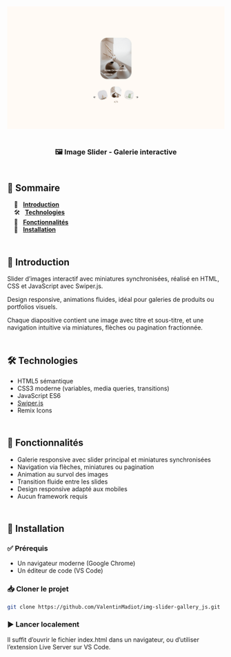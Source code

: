 <div align="center">  
  <a href="https://image-slider-gallery-1.netlify.app/" target="_blank">  
    <img src=".docs/preview.png" alt="Aperçu des effets de slide de cartes">  
  </a>  
  </br></br>  
  <h3 align="center">🖼️ Image Slider - Galerie interactive</h3>  
</div>

## <br /> 📌 Sommaire

&nbsp;&nbsp;&nbsp; 🎨 &nbsp; [**Introduction**](#introduction)<br />
&nbsp;&nbsp;&nbsp; 🛠️ &nbsp; [**Technologies**](#technologies)<br />
&nbsp;&nbsp;&nbsp; 🎯 &nbsp; [**Fonctionnalités**](#fonctionnalités)<br />
&nbsp;&nbsp;&nbsp; 🚀 &nbsp; [**Installation**](#installation)<br />

## <br /> <a name="introduction">🎨 Introduction</a>

Slider d’images interactif avec miniatures synchronisées, réalisé en HTML, CSS et JavaScript avec Swiper.js.

Design responsive, animations fluides, idéal pour galeries de produits ou portfolios visuels.

Chaque diapositive contient une image avec titre et sous-titre, et une navigation intuitive via miniatures, flèches ou pagination fractionnée.

## <br /> <a name="technologies">🛠️ Technologies</a>

- HTML5 sémantique
- CSS3 moderne (variables, media queries, transitions)
- JavaScript ES6
- [Swiper.js](https://swiperjs.com/)
- Remix Icons

## <br /> <a name="fonctionnalités">🎯 Fonctionnalités</a>

- Galerie responsive avec slider principal et miniatures synchronisées
- Navigation via flèches, miniatures ou pagination
- Animation au survol des images
- Transition fluide entre les slides
- Design responsive adapté aux mobiles
- Aucun framework requis

## <br /> <a name="installation">🚀 Installation</a>

### ✅ Prérequis

- Un navigateur moderne (Google Chrome)
- Un éditeur de code (VS Code)

### 📥 Cloner le projet

```bash
git clone https://github.com/ValentinMadiot/img-slider-gallery_js.git
```

### ▶️ Lancer localement

Il suffit d’ouvrir le fichier index.html dans un navigateur, ou d’utiliser l’extension Live Server sur VS Code.
